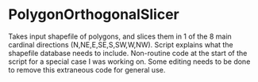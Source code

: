 # PolygonOrthogonalSlicer
Takes input shapefile of polygons, and slices them in 1 of the 8 main cardinal directions (N,NE,E,SE,S,SW,W,NW). Script explains what the shapefile database needs to include. 
Non-routine code at the start of the script for a special case I was working on. Some editing needs to be done to remove this extraneous code for general use.
